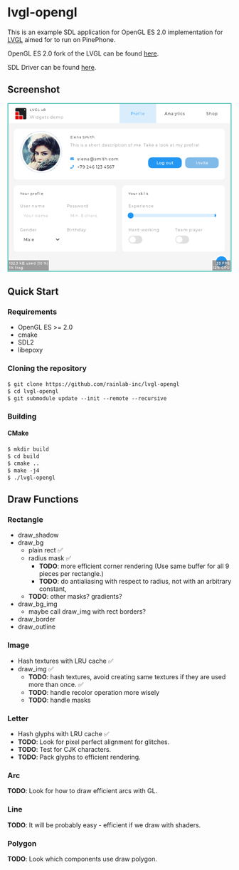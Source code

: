 # lvgl-opengl

This is an example SDL application for OpenGL ES 2.0 implementation for [LVGL](https://github.com/lvgl/lvgl) aimed for to run on PinePhone. 

OpenGL ES 2.0 fork of the LVGL can be found [here](https://github.com/rainlab-inc/lvgl).

SDL Driver can be found [here](https://github.com/rainlab-inc/lv_drivers).

## Screenshot
![screenshot](screenshot.png)

## Quick Start

### Requirements
* OpenGL ES >= 2.0
* cmake
* SDL2
* libepoxy

### Cloning the repository
``` console
$ git clone https://github.com/rainlab-inc/lvgl-opengl
$ cd lvgl-opengl
$ git submodule update --init --remote --recursive
```

### Building 
#### CMake
``` console
$ mkdir build
$ cd build
$ cmake ..
$ make -j4
$ ./lvgl-opengl
```

## Draw Functions
### Rectangle
- draw_shadow 
- draw_bg
    * plain rect :white_check_mark:
    * radius mask :white_check_mark:
      * **TODO**: more efficient corner rendering (Use same buffer for all 9 pieces per rectangle.)
      * **TODO**: do antialiasing with respect to radius, not with an arbitrary constant,
    * **TODO**: other masks? gradients?
- draw_bg_img
    * maybe call draw_img with rect borders?
- draw_border
- draw_outline
### Image
- Hash textures with LRU cache :white_check_mark:
- draw_img :white_check_mark:
  * **TODO**: hash textures, avoid creating same textures if they are used more than once. :white_check_mark:
  * **TODO**: handle recolor operation more wisely
  * **TODO**: handle masks
### Letter
- Hash glyphs with LRU cache :white_check_mark:
- **TODO**: Look for pixel perfect alignment for glitches.
- **TODO**: Test for CJK characters.
- **TODO**: Pack glyphs to efficient rendering.

### Arc
**TODO**: Look for how to draw efficient arcs with GL.
### Line
**TODO**: It will be probably easy - efficient if we draw with shaders.
### Polygon
**TODO**: Look which components use draw polygon.
